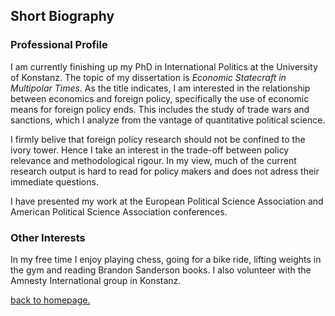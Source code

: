 ## Short Biography

### Professional Profile

I am currently finishing up my PhD in International Politics at the University of Konstanz. The topic of my dissertation is *Economic Statecraft in Multipolar Times*. As the title indicates, I am interested in the relationship between economics and foreign policy, specifically the use of economic means for foreign policy ends. This includes the study of trade wars and sanctions, which I analyze from the vantage of quantitative political science. 

I firmly belive that foreign policy research should not be confined to the ivory tower. Hence I take an interest in the trade-off between policy relevance and methodological rigour. In my view, much of the current research output is hard to read for policy makers and does not adress their immediate questions.

I have presented my work at the European Political Science Association and American Political Science Association conferences. 


### Other Interests

In my free time I enjoy playing chess, going for a bike ride, lifting weights in the gym and reading Brandon Sanderson books. I also volunteer with the Amnesty International group in Konstanz.



[back to homepage.](./index.md)

